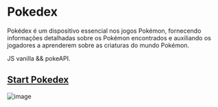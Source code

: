 # Pokedex
 Pokédex é um dispositivo essencial nos jogos Pokémon, fornecendo informações detalhadas sobre os Pokémon encontrados e auxiliando os jogadores a aprenderem sobre as criaturas do mundo Pokémon.

JS vanilla && pokeAPI.

## <a href="https://weslleyivis.github.io/Pokedex/">Start Pokedex</a>
![image](https://github.com/WeslleyIvis/Pokedex/assets/79803635/322ca2cf-c225-43e8-9818-08dca738951b)
